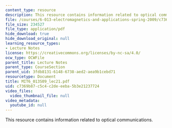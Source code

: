 ```yaml
---
content_type: resource
description: This resource contains information related to optical communications.
file: /courses/6-013-electromagnetics-and-applications-spring-2009/c7369b87c5c4c2deeeba5b3e21237724_MIT6_013S09_lec21.pdf
file_size: 234527
file_type: application/pdf
hide_download: true
hide_download_original: null
learning_resource_types:
- Lecture Notes
license: https://creativecommons.org/licenses/by-nc-sa/4.0/
ocw_type: OCWFile
parent_title: Lecture Notes
parent_type: CourseSection
parent_uid: 3fdb8131-6148-6738-aed2-aea9b1cebd71
resourcetype: Document
title: MIT6_013S09_lec21.pdf
uid: c7369b87-c5c4-c2de-eeba-5b3e21237724
video_files:
  video_thumbnail_file: null
video_metadata:
  youtube_id: null
---
```

This resource contains information related to optical communications.